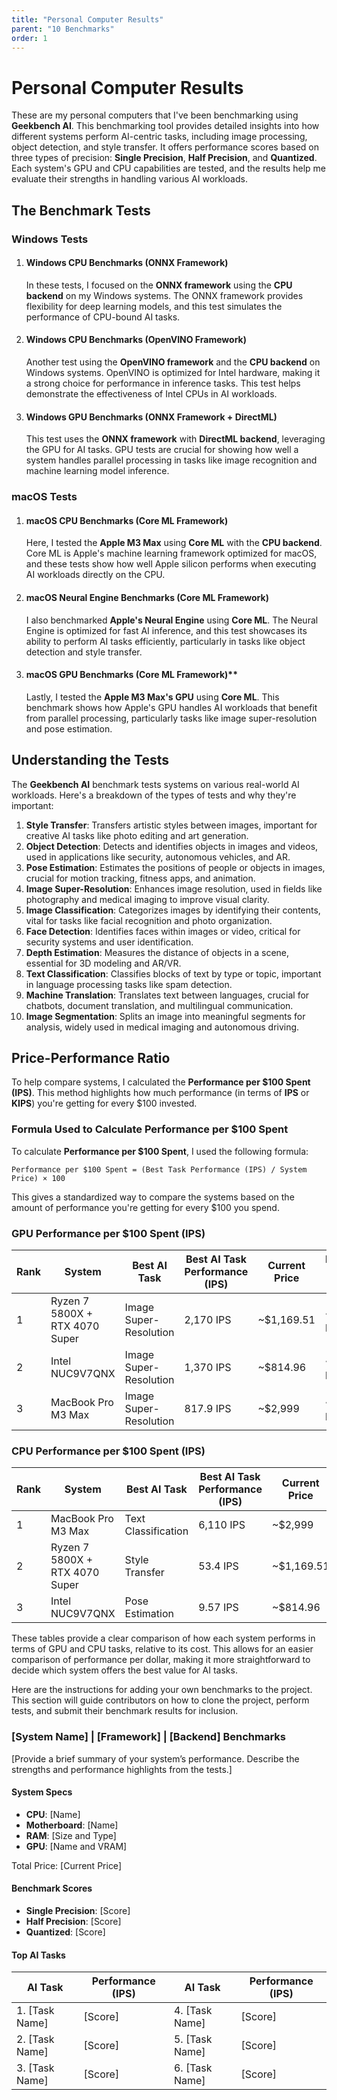 ```yaml
---
title: "Personal Computer Results"
parent: "10 Benchmarks"
order: 1
---
```

# Personal Computer Results

These are my personal computers that I've been benchmarking using **Geekbench AI**. This benchmarking tool provides detailed insights into how different systems perform AI-centric tasks, including image processing, object detection, and style transfer. It offers performance scores based on three types of precision: **Single Precision**, **Half Precision**, and **Quantized**. Each system's GPU and CPU capabilities are tested, and the results help me evaluate their strengths in handling various AI workloads.

## The Benchmark Tests

### Windows Tests

1. #### **Windows CPU Benchmarks (ONNX Framework)**

   In these tests, I focused on the **ONNX framework** using the **CPU backend** on my Windows systems. The ONNX framework provides flexibility for deep learning models, and this test simulates the performance of CPU-bound AI tasks.

2. #### **Windows CPU Benchmarks (OpenVINO Framework)**

   Another test using the **OpenVINO framework** and the **CPU backend** on Windows systems. OpenVINO is optimized for Intel hardware, making it a strong choice for performance in inference tasks. This test helps demonstrate the effectiveness of Intel CPUs in AI workloads.

3. #### **Windows GPU Benchmarks (ONNX Framework + DirectML)**

   This test uses the **ONNX framework** with **DirectML backend**, leveraging the GPU for AI tasks. GPU tests are crucial for showing how well a system handles parallel processing in tasks like image recognition and machine learning model inference.

### macOS Tests

1. #### **macOS CPU Benchmarks (Core ML Framework)**

   Here, I tested the **Apple M3 Max** using **Core ML** with the **CPU backend**. Core ML is Apple's machine learning framework optimized for macOS, and these tests show how well Apple silicon performs when executing AI workloads directly on the CPU.

2. #### **macOS Neural Engine Benchmarks (Core ML Framework)**

   I also benchmarked **Apple's Neural Engine** using **Core ML**. The Neural Engine is optimized for fast AI inference, and this test showcases its ability to perform AI tasks efficiently, particularly in tasks like object detection and style transfer.

3. #### macOS GPU Benchmarks (Core ML Framework)**

   Lastly, I tested the **Apple M3 Max's GPU** using **Core ML**. This benchmark shows how Apple's GPU handles AI workloads that benefit from parallel processing, particularly tasks like image super-resolution and pose estimation.

## Understanding the Tests

The **Geekbench AI** benchmark tests systems on various real-world AI workloads. Here's a breakdown of the types of tests and why they're important:

1. **Style Transfer**: Transfers artistic styles between images, important for creative AI tasks like photo editing and art generation.
2. **Object Detection**: Detects and identifies objects in images and videos, used in applications like security, autonomous vehicles, and AR.
3. **Pose Estimation**: Estimates the positions of people or objects in images, crucial for motion tracking, fitness apps, and animation.
4. **Image Super-Resolution**: Enhances image resolution, used in fields like photography and medical imaging to improve visual clarity.
5. **Image Classification**: Categorizes images by identifying their contents, vital for tasks like facial recognition and photo organization.
6. **Face Detection**: Identifies faces within images or video, critical for security systems and user identification.
7. **Depth Estimation**: Measures the distance of objects in a scene, essential for 3D modeling and AR/VR.
8. **Text Classification**: Classifies blocks of text by type or topic, important in language processing tasks like spam detection.
9. **Machine Translation**: Translates text between languages, crucial for chatbots, document translation, and multilingual communication.
10. **Image Segmentation**: Splits an image into meaningful segments for analysis, widely used in medical imaging and autonomous driving.

## Price-Performance Ratio

To help compare systems, I calculated the **Performance per $100 Spent (IPS)**. This method highlights how much performance (in terms of **IPS** or **KIPS**) you're getting for every $100 invested.

### Formula Used to Calculate Performance per $100 Spent

To calculate **Performance per $100 Spent**, I used the following formula:

`Performance per $100 Spent = (Best Task Performance (IPS) / System Price) × 100`

This gives a standardized way to compare the systems based on the amount of performance you're getting for every $100 you spend.

### GPU Performance per $100 Spent (IPS)

| **Rank** | **System**                     | **Best AI Task**       | **Best AI Task Performance (IPS)** | **Current Price** | **Performance per $100 Spent (IPS)** |
| -------- | ------------------------------ | ---------------------- | ---------------------------------- | ----------------- | ------------------------------------ |
| 1        | Ryzen 7 5800X + RTX 4070 Super | Image Super-Resolution | 2,170 IPS                          | ~$1,169.51        | ~185.6 IPS per $100                  |
| 2        | Intel NUC9V7QNX                | Image Super-Resolution | 1,370 IPS                          | ~$814.96          | ~168.1 IPS per $100                  |
| 3        | MacBook Pro M3 Max             | Image Super-Resolution | 817.9 IPS                          | ~$2,999           | ~27.3 IPS per $100                   |

### CPU Performance per $100 Spent (IPS)

| **Rank** | **System**                     | **Best AI Task**    | **Best AI Task Performance (IPS)** | **Current Price** | **Performance per $100 Spent (IPS)** |
| -------- | ------------------------------ | ------------------- | ---------------------------------- | ----------------- | ------------------------------------ |
| 1        | MacBook Pro M3 Max             | Text Classification | 6,110 IPS                          | ~$2,999           | ~203.7 IPS per $100                  |
| 2        | Ryzen 7 5800X + RTX 4070 Super | Style Transfer      | 53.4 IPS                           | ~$1,169.51        | ~4.57 IPS per $100                   |
| 3        | Intel NUC9V7QNX                | Pose Estimation     | 9.57 IPS                           | ~$814.96          | ~1.17 IPS per $100                   |

These tables provide a clear comparison of how each system performs in terms of GPU and CPU tasks, relative to its cost. This allows for an easier comparison of performance per dollar, making it more straightforward to decide which system offers the best value for AI tasks.

Here are the instructions for adding your own benchmarks to the project. This section will guide contributors on how to clone the project, perform tests, and submit their benchmark results for inclusion.


### **[System Name] | [Framework] | [Backend] Benchmarks**

[Provide a brief summary of your system’s performance. Describe the strengths and performance highlights from the tests.]

#### **System Specs**

- **CPU**: [Name]  
- **Motherboard**: [Name]  
- **RAM**: [Size and Type]  
- **GPU**: [Name and VRAM]  

Total Price: [Current Price]

#### **Benchmark Scores**

- **Single Precision**: [Score]  
- **Half Precision**: [Score]  
- **Quantized**: [Score]  

#### **Top AI Tasks**

| **AI Task**    | **Performance (IPS)** | **AI Task**    | **Performance (IPS)** |
| -------------- | --------------------- | -------------- | --------------------- |
| 1. [Task Name] | [Score]               | 4. [Task Name] | [Score]               |
| 2. [Task Name] | [Score]               | 5. [Task Name] | [Score]               |
| 3. [Task Name] | [Score]               | 6. [Task Name] | [Score]               |
